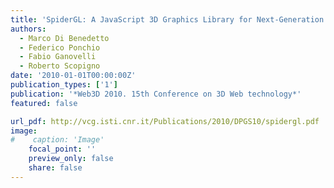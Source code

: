 ```yaml
---
title: 'SpiderGL: A JavaScript 3D Graphics Library for Next-Generation WWW'
authors:
  - Marco Di Benedetto
  - Federico Ponchio
  - Fabio Ganovelli
  - Roberto Scopigno
date: '2010-01-01T00:00:00Z'
publication_types: ['1']
publication: '*Web3D 2010. 15th Conference on 3D Web technology*'
featured: false

url_pdf: http://vcg.isti.cnr.it/Publications/2010/DPGS10/spidergl.pdf
image:
#    caption: 'Image'
    focal_point: ''
    preview_only: false
    share: false
---
```


